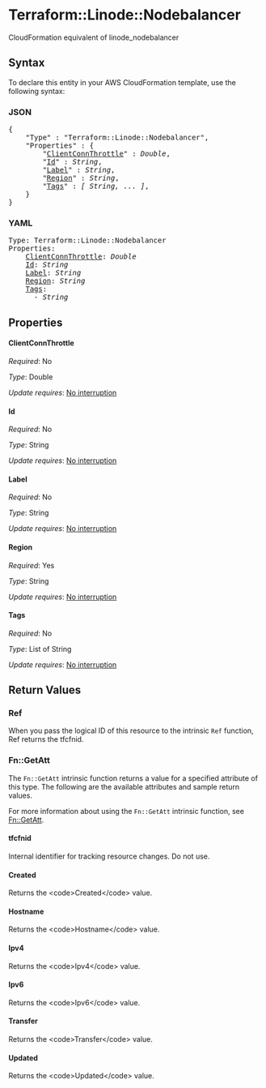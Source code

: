 # Terraform::Linode::Nodebalancer

CloudFormation equivalent of linode_nodebalancer

## Syntax

To declare this entity in your AWS CloudFormation template, use the following syntax:

### JSON

<pre>
{
    "Type" : "Terraform::Linode::Nodebalancer",
    "Properties" : {
        "<a href="#clientconnthrottle" title="ClientConnThrottle">ClientConnThrottle</a>" : <i>Double</i>,
        "<a href="#id" title="Id">Id</a>" : <i>String</i>,
        "<a href="#label" title="Label">Label</a>" : <i>String</i>,
        "<a href="#region" title="Region">Region</a>" : <i>String</i>,
        "<a href="#tags" title="Tags">Tags</a>" : <i>[ String, ... ]</i>,
    }
}
</pre>

### YAML

<pre>
Type: Terraform::Linode::Nodebalancer
Properties:
    <a href="#clientconnthrottle" title="ClientConnThrottle">ClientConnThrottle</a>: <i>Double</i>
    <a href="#id" title="Id">Id</a>: <i>String</i>
    <a href="#label" title="Label">Label</a>: <i>String</i>
    <a href="#region" title="Region">Region</a>: <i>String</i>
    <a href="#tags" title="Tags">Tags</a>: <i>
      - String</i>
</pre>

## Properties

#### ClientConnThrottle

_Required_: No

_Type_: Double

_Update requires_: [No interruption](https://docs.aws.amazon.com/AWSCloudFormation/latest/UserGuide/using-cfn-updating-stacks-update-behaviors.html#update-no-interrupt)

#### Id

_Required_: No

_Type_: String

_Update requires_: [No interruption](https://docs.aws.amazon.com/AWSCloudFormation/latest/UserGuide/using-cfn-updating-stacks-update-behaviors.html#update-no-interrupt)

#### Label

_Required_: No

_Type_: String

_Update requires_: [No interruption](https://docs.aws.amazon.com/AWSCloudFormation/latest/UserGuide/using-cfn-updating-stacks-update-behaviors.html#update-no-interrupt)

#### Region

_Required_: Yes

_Type_: String

_Update requires_: [No interruption](https://docs.aws.amazon.com/AWSCloudFormation/latest/UserGuide/using-cfn-updating-stacks-update-behaviors.html#update-no-interrupt)

#### Tags

_Required_: No

_Type_: List of String

_Update requires_: [No interruption](https://docs.aws.amazon.com/AWSCloudFormation/latest/UserGuide/using-cfn-updating-stacks-update-behaviors.html#update-no-interrupt)

## Return Values

### Ref

When you pass the logical ID of this resource to the intrinsic `Ref` function, Ref returns the tfcfnid.

### Fn::GetAtt

The `Fn::GetAtt` intrinsic function returns a value for a specified attribute of this type. The following are the available attributes and sample return values.

For more information about using the `Fn::GetAtt` intrinsic function, see [Fn::GetAtt](https://docs.aws.amazon.com/AWSCloudFormation/latest/UserGuide/intrinsic-function-reference-getatt.html).

#### tfcfnid

Internal identifier for tracking resource changes. Do not use.

#### Created

Returns the &lt;code&gt;Created&lt;/code&gt; value.

#### Hostname

Returns the &lt;code&gt;Hostname&lt;/code&gt; value.

#### Ipv4

Returns the &lt;code&gt;Ipv4&lt;/code&gt; value.

#### Ipv6

Returns the &lt;code&gt;Ipv6&lt;/code&gt; value.

#### Transfer

Returns the &lt;code&gt;Transfer&lt;/code&gt; value.

#### Updated

Returns the &lt;code&gt;Updated&lt;/code&gt; value.

